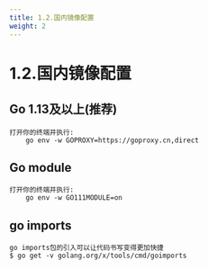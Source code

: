 ```yaml
---
title: 1.2.国内镜像配置
weight: 2
---
```


# 1.2.国内镜像配置
## Go 1.13及以上(推荐)
    打开你的终端并执行:
        go env -w GOPROXY=https://goproxy.cn,direct
    
## Go module
    打开你的终端并执行:
        go env -w GO111MODULE=on
## go imports
    go imports包的引入可以让代码书写变得更加快捷
    $ go get -v golang.org/x/tools/cmd/goimports

